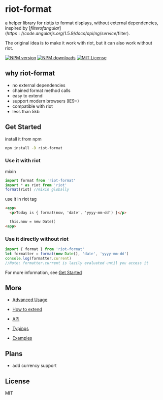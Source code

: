 # riot-format

a helper library for [riotjs](https://github.com/riot/riot) to format displays,
without external dependencies, inspired by [$filter of angular](https://code.angularjs.org/1.5.9/docs/api/ng/service/$filter).

The original idea is to make it work with riot, but it can also work without riot.

[![NPM version][npm-version-image]][npm-url]
[![NPM downloads][npm-downloads-image]][npm-url]
[![MIT License][license-image]][license-url]

## why riot-format

- no external dependencies
- chained format method calls
- easy to extend
- support modern browsers (IE9+)
- compatible with riot
- less than 5kb

## Get Started

install it from npm

```sh
npm install -D riot-format
```

### Use it with riot

mixin

```js
import format from 'riot-format'
import * as riot from 'riot'
format(riot) //mixin globally

```

use it in riot tag

```html
<app>
  <p>Today is { format(now, 'date', 'yyyy-mm-dd') }</p>

  this.now = new Date()
<app>
```

### Use it directly without riot

```js
import { format } from 'riot-format'
let formatter = format(new Date(), 'date', 'yyyy-mm-dd')
console.log(formatter.current)
//Note: formatter.current is lazily evaluated until you access it
```

For more information, see [Get Started](docs/getstarted.md)

## More

- [Advanced Usage](docs/advanced.md)

- [How to extend](docs/extend.md)

- [API](docs/api.md)

- [Typings](src/index.d.ts)

- [Examples](examples)

## Plans

- add currency support

## License

MIT

[license-image]:http://img.shields.io/badge/license-MIT-000000.svg?style=flat-square
[license-url]:LICENSE

[npm-version-image]:http://img.shields.io/npm/v/riot-format.svg?style=flat-square
[npm-downloads-image]:http://img.shields.io/npm/dm/riot-format.svg?style=flat-square
[npm-url]:https://npmjs.org/package/riot-format
